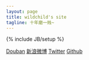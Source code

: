 ```yaml
---
layout: page
title: wildchild's site
tagline: 十年磨一贱~
---
```

{% include JB/setup %}

<script type="text/javascript">
	window.onload = function(){ 
		var canvas = document.getElementById("myCanvas");
        var context = canvas.getContext("2d");
        var destX = 0;
        var destY = 0;
        var imageObj = new Image();	

		context.font  = 'Bold 30px Sans-Serif';
    	context.strokeText('Loading ...', 400, 150);
        
        imageObj.onload = function(){
        	context.clearRect ( 400 , 150 , 200 , 40 );
            context.drawImage(imageObj, destX, destY);            
    		context.font         = 'Italic 15px Sans-Serif';
    		var x = 20;
    		var y = 30;
            context.fillText("我是一位资历尚浅的程序员，在西安待过几年，现在在北京，未来在哪还不知道。", x, y);
            y += 20;
            context.fillText("使用Mac，且不能自拔，可以归为果粉，工作主要写iOS程序，有时会被迫写Flex。", x, y);
            y += 20;
            context.fillText("感兴趣的技术挺多（Cocoa，Python，Ruby，Rails，MacRuby），精通的少。", x, y);
            y += 20;
            context.fillText("感兴趣的运动挺多，都能玩玩，某人说我爱“动手动脚”... 足球应该是最爱。", x, y);
            y += 20;
            context.fillText("我会在这里分享一些我觉得有用的，有意思的东西。", x, y);
            context.fillStyle = "#FFFFFF";
            context.font         = 'Italic 9px Sans-Serif';
			context.fillText("From flickr.com/wbsloan", 830, 340);            
        };
        imageObj.src = "/img/index_bg.jpg";
	}
</script>

<canvas id="myCanvas" width="940" height="350">
</canvas>

[Douban](http://www.douban.com/people/wildchild_eric/)  [新浪微博](http://weibo.com/wildchild1001)  [Twitter](https://twitter.com/#!/wildchildEric)  [Github](https://github.com/wildchildEric)



